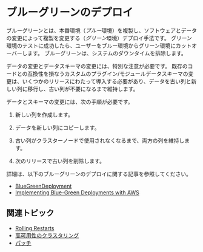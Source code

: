 # ブルーグリーンのデプロイ

ブルーグリーンとは、本番環境（*ブルー*環境）を複製し、ソフトウェアとデータの変更によって複製を変更する（*グリーン*環境）デプロイ手法です。 グリーン環境のテストに成功したら、ユーザーをブルー環境からグリーン環境にカットオーバーします。 ブルーグリーンは、システムのダウンタイムを排除します。

データの変更とデータスキーマの変更には、特別な注意が必要です。 既存のコードとの互換性を損なうカスタムのプラグイン/モジュールデータスキーマの変更は、いくつかのリリースにわたって導入する必要があり、データを古い列と新しい列に移行し、古い列が不要になるまで維持します。

データとスキーマの変更には、次の手順が必要です。

1. 新しい列を作成します。

1. データを新しい列にコピーします。

1. 古い列がクラスターノードで使用されなくなるまで、両方の列を維持します。

1. 次のリリースで古い列を削除します。

詳細は、以下のブルーグリーンのデプロイに関する記事を参照してください。

* [BlueGreenDeployment](http://martinfowler.com/bliki/BlueGreenDeployment.html)
* [Implementing Blue-Green Deployments with AWS](https://www.thoughtworks.com/insights/blog/implementing-blue-green-deployments-aws)

## 関連トピック

* [Rolling Restarts](./rolling-restarts.md)
* [高可用性のクラスタリング](../../setting-up-liferay/clustering-for-high-availability.md)
* [パッチ](../patching-liferay/patching-liferay.md)

